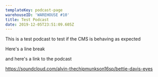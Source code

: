 ```yaml
---
templateKey: podcast-page
warehouseID: 'WAREHOUSE #10'
title: Test Podcast
date: 2019-12-05T23:51:09.605Z
---
```

This is a test podcast to test if the CMS is behaving as expected

Here's a line break

and here's a link to the podcast

https://soundcloud.com/alvin-thechipmunkson16sp/bettie-davis-eyes
